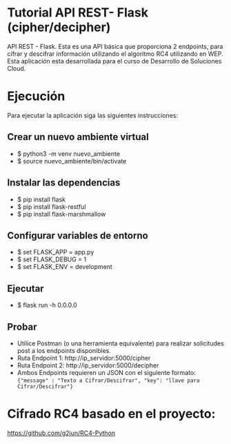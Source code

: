 # Tutorial API REST- Flask (cipher/decipher)
API REST - Flask. Esta es una API básica que proporciona 2 endpoints, para cifrar y descifrar información utilizando el algoritmo RC4 utilizando en WEP. Esta aplicación esta desarrollada para el curso de Desarrollo de Soluciones Cloud. 

# Ejecución 
Para ejecutar la aplicación siga las siguientes instrucciones: 

## Crear un nuevo ambiente virtual
* $ python3 -m venv nuevo_ambiente
* $ source nuevo_ambiente/bin/activate

## Instalar las dependencias
* $ pip install flask 
* $ pip install flask-restful 
* $ pip install flask-marshmallow

## Configurar variables de entorno
* $ set FLASK_APP = app.py
* $ set FLASK_DEBUG = 1
* $ set FLASK_ENV = development

## Ejecutar
* $ flask run -h 0.0.0.0

## Probar
* Utilice Postman (o una herramienta equivalente) para realizar solicitudes post a los endpoints disponibles. 
* Ruta Endpoint 1: http://ip_servidor:5000/cipher
* Ruta Endpoint 2: http://ip_servidor:5000/decipher
* Ambos Endpoints requieren un JSON con el siguiente formato: ```{"message" : "Texto a Cifrar/Descifrar", "key": "llave para Cifrar/Descifrar"}```

# Cifrado RC4 basado en el proyecto:
https://github.com/g2jun/RC4-Python
